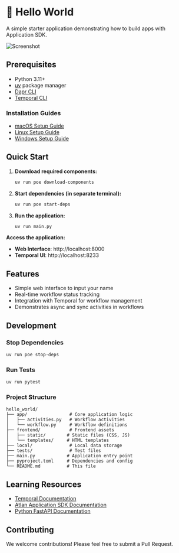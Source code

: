 # 👋 Hello World

A simple starter application demonstrating how to build apps with Application SDK.

![Screenshot](https://github.com/user-attachments/assets/416be4d4-e137-42c4-9537-869df2c8f87e)

## Prerequisites

- Python 3.11+
- [uv](https://docs.astral.sh/uv/) package manager
- [Dapr CLI](https://docs.dapr.io/getting-started/install-dapr-cli/)
- [Temporal CLI](https://docs.temporal.io/cli)

### Installation Guides
- [macOS Setup Guide](https://github.com/atlanhq/application-sdk/blob/main/docs/docs/setup/MAC.md)
- [Linux Setup Guide](https://github.com/atlanhq/application-sdk/blob/main/docs/docs/setup/LINUX.md)  
- [Windows Setup Guide](https://github.com/atlanhq/application-sdk/blob/main/docs/docs/setup/WINDOWS.md)

## Quick Start

1. **Download required components:**
   ```bash
   uv run poe download-components
   ```

2. **Start dependencies (in separate terminal):**
   ```bash
   uv run poe start-deps
   ```

3. **Run the application:**
   ```bash
   uv run main.py
   ```

**Access the application:**
- **Web Interface**: http://localhost:8000
- **Temporal UI**: http://localhost:8233

## Features
- Simple web interface to input your name
- Real-time workflow status tracking
- Integration with Temporal for workflow management
- Demonstrates async and sync activities in workflows

## Development

### Stop Dependencies
```bash
uv run poe stop-deps
```

### Run Tests
```bash
uv run pytest
```

### Project Structure
```
hello_world/
├── app/                # Core application logic
│   ├── activities.py   # Workflow activities
│   └── workflow.py     # Workflow definitions
├── frontend/           # Frontend assets
│   ├── static/        # Static files (CSS, JS)
│   └── templates/     # HTML templates
├── local/              # Local data storage
├── tests/              # Test files
├── main.py            # Application entry point
├── pyproject.toml     # Dependencies and config
└── README.md          # This file
```

## Learning Resources
- [Temporal Documentation](https://docs.temporal.io/)
- [Atlan Application SDK Documentation](https://github.com/atlanhq/application-sdk/tree/main/docs)
- [Python FastAPI Documentation](https://fastapi.tiangolo.com/)

## Contributing
We welcome contributions! Please feel free to submit a Pull Request.
